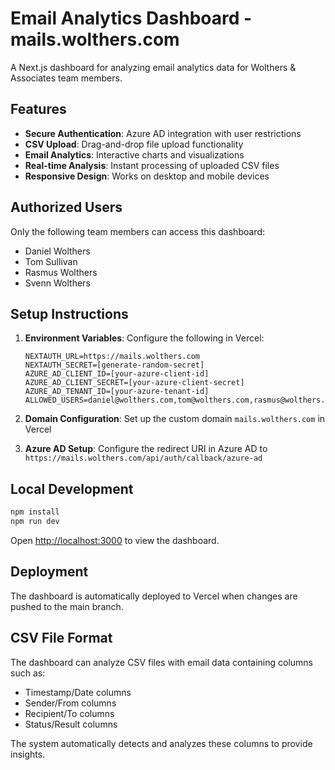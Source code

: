 # Email Analytics Dashboard - mails.wolthers.com

A Next.js dashboard for analyzing email analytics data for Wolthers & Associates team members.

## Features

- **Secure Authentication**: Azure AD integration with user restrictions
- **CSV Upload**: Drag-and-drop file upload functionality  
- **Email Analytics**: Interactive charts and visualizations
- **Real-time Analysis**: Instant processing of uploaded CSV files
- **Responsive Design**: Works on desktop and mobile devices

## Authorized Users

Only the following team members can access this dashboard:
- Daniel Wolthers
- Tom Sullivan  
- Rasmus Wolthers
- Svenn Wolthers

## Setup Instructions

1. **Environment Variables**: Configure the following in Vercel:
   ```
   NEXTAUTH_URL=https://mails.wolthers.com
   NEXTAUTH_SECRET=[generate-random-secret]
   AZURE_AD_CLIENT_ID=[your-azure-client-id]
   AZURE_AD_CLIENT_SECRET=[your-azure-client-secret]
   AZURE_AD_TENANT_ID=[your-azure-tenant-id]
   ALLOWED_USERS=daniel@wolthers.com,tom@wolthers.com,rasmus@wolthers.com,svenn@wolthers.com
   ```

2. **Domain Configuration**: Set up the custom domain `mails.wolthers.com` in Vercel

3. **Azure AD Setup**: Configure the redirect URI in Azure AD to `https://mails.wolthers.com/api/auth/callback/azure-ad`

## Local Development

```bash
npm install
npm run dev
```

Open [http://localhost:3000](http://localhost:3000) to view the dashboard.

## Deployment

The dashboard is automatically deployed to Vercel when changes are pushed to the main branch.

## CSV File Format

The dashboard can analyze CSV files with email data containing columns such as:
- Timestamp/Date columns
- Sender/From columns  
- Recipient/To columns
- Status/Result columns

The system automatically detects and analyzes these columns to provide insights.
